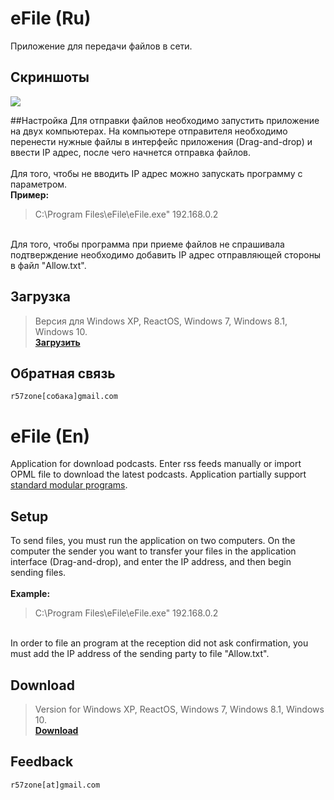 # eFile (Ru)
Приложение для передачи файлов в сети.<br>

## Скриншоты
![](https://cloud.githubusercontent.com/assets/9499881/18416699/9b152638-782c-11e6-88be-1bf9b9dc4636.png)

##Настройка
Для отправки файлов необходимо запустить приложение на двух компьютерах. На компьютере отправителя необходимо перенести нужные файлы в интерфейс приложения (Drag-and-drop) и ввести IP адрес, после чего начнется отправка файлов.<br><br>
Для того, чтобы не вводить IP адрес можно запускать программу с параметром.<br>
**Пример:**<br>
>C:\Program Files\eFile\eFile.exe" 192.168.0.2

<br>Для того, чтобы программа при приеме файлов не спрашивала подтверждение необходимо добавить IP адрес отправляющей стороны в файл "Allow.txt".

## Загрузка
>Версия для Windows XP, ReactOS, Windows 7, Windows 8.1, Windows 10.<br>
**[Загрузить](https://github.com/r57zone/eFile/releases)**

## Обратная связь
`r57zone[собака]gmail.com`

# eFile (En)
Application for download podcasts. Enter rss feeds manually or import OPML file to download the latest podcasts. Application partially support [standard modular programs](https://github.com/r57zone/Standard-modular-program).

## Setup
To send files, you must run the application on two computers. On the computer the sender you want to transfer your files in the application interface (Drag-and-drop), and enter the IP address, and then begin sending files.<br><br>
**Example:**<br>
>C:\Program Files\eFile\eFile.exe" 192.168.0.2

<br>In order to file an program at the reception did not ask confirmation, you must add the IP address of the sending party to file "Allow.txt".

## Download
>Version for Windows XP, ReactOS, Windows 7, Windows 8.1, Windows 10.<br>
**[Download](https://github.com/r57zone/eFile/releases)**

## Feedback
`r57zone[at]gmail.com`